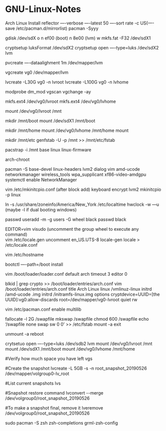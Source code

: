 # GNU-Linux-Notes
Arch Linux Install
reflector —-verbose —-latest 50 —-sort rate -c US(—-save /etc/pacman.d/mirrorlist) 
pacman -Syyy

gdisk /dev/sdX
	o
	n ef00 (boot)
	n 8e00 (lvm)
	w
mkfs.fat -F32 /dev/sdX1


cryptsetup luksFormat /dev/sdX2
cryptsetup open —-type=luks /dev/sdX2 lvm

pvcreate —-dataalighment 1m /dev/mapper/lvm

vgcreate vg0 /dev/mapper/lvm

lvcreate -L30G vg0 -n lvroot
lvcreate -L100G vg0 -n lvhome

modprobe dm_mod
vgscan
vgchange -ay

mkfs.ext4 /dev/vg0/lvroot
mkfs.ext4 /dev/vg0/lvhome

mount /dev/vg0/lvroot /mnt

mkdir /mnt/boot
mount /dev/sdX1 /mnt/boot

mkdir /mnt/home
mount /dev/vg0/lvhome /mnt/home
mount

mkdir /mnt/etc
genfstab -U -p /mnt >> /mnt/etc/fstab

pacstrap -i /mnt base linux linux-firmware

arch-chroot

pacman -S base-devel  linux-headers lvm2 dialog vim 
amd-ucode networkmanager wireless_tools  wpa_supplicant xf86-video-amdgpu	
systemctl enable NetworkManager


vim /etc/mkinitcpio.conf
	(after block add) keyboard encrypt lvm2
mkinitcpio -p linux

ln -s /usr/share/zoneinfo/America/New_York /etc/localtime
hwclock -w —u  (maybe -l if dual booting windows)

passwd
useradd -m -g users -G wheel black
passwd black

EDITOR=vim visudo
	(uncomment the group wheel to execute any command)	
vim /etc/locale.gen
	uncomment en_US.UTS-8
locale-gen
locale > /etc/locale.conf

vim /etc/hostname

bootctl —-path=/boot install

vim /boot/loader/loader.conf
	default arch
	timeout 3
	editor 0

blkid | grep crypto >> /boot/loader/entries/arch.conf
vim /boot/loader/entries/arch.conf
	title Arch Linux
	linux /vmlinuz-linux
	initrd /amd-ucode	.img
	initrd /initramfs-linux.img
	options cryptdevice=UUID=[the UUID]:vg0:allow-discards root=/dev/mapper/vg0-lvroot quiet rw

vim  /etc/pacman.conf 
	enable multilib 

fallocate -l 2G /swapfile
mkswap /swapfile
chmod 600 /swapfile
echo ‘/swapfile none swap sw 0 0’ >> /etc/fstab
mount -a
exit

unmount -a
reboot










crytsetuo open —-type=luks /dev/sdb2 lvm
mount /dev/vg0/lvroot /mnt
mount /dev/sdX1 /mnt/boot
mount /dev/vg0/lvhome /mnt/home




#Verify how much space you have left
 vgs

#Create the snapshot
lvcreate -L 5GB -s -n root_snapshot_20190526 /dev/mapper/volgroup0-lv_root

#List current snapshots
 lvs

#Snapshot restore command
lvconvert --merge /dev/volgroup0/root_snapshot_20190526

#To make a snapshot final, remove it
lveremove /dev/volgroup0/root_snapshot_20190526


sudo pacman -S zsh zsh-completions grml-zsh-config








